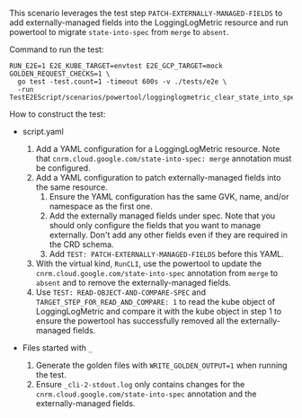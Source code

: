 This scenario leverages the test step `PATCH-EXTERNALLY-MANAGED-FIELDS` to add
externally-managed fields into the LoggingLogMetric resource and run powertool
to migrate `state-into-spec` from `merge` to `absent`.

Command to run the test:
```
RUN_E2E=1 E2E_KUBE_TARGET=envtest E2E_GCP_TARGET=mock GOLDEN_REQUEST_CHECKS=1 \
  go test -test.count=1 -timeout 600s -v ./tests/e2e \
  -run TestE2EScript/scenarios/powertool/logginglogmetric_clear_state_into_spec
```

How to construct the test:

*   script.yaml
    1.  Add a YAML configuration for a LoggingLogMetric resource. Note that
        `cnrm.cloud.google.com/state-into-spec: merge` annotation must be
        configured.
    2.  Add a YAML configuration to patch externally-managed fields into the same
        resource.
        1.  Ensure the YAML configuration has the same GVK, name, and/or
            namespace as the first one.
        2.  Add the externally managed fields under spec. Note that you should
            only configure the fields that you want to manage externally. Don't
            add any other fields even if they are required in the CRD schema.
        3.  Add `TEST: PATCH-EXTERNALLY-MANAGED-FIELDS` before this YAML.
    3.  With the virtual kind, `RunCLI`, use the powertool to update the
        `cnrm.cloud.google.com/state-into-spec` annotation from `merge` to
        `absent` and to remove the externally-managed fields.
    4.  Use `TEST: READ-OBJECT-AND-COMPARE-SPEC` and
        `TARGET_STEP_FOR_READ_AND_COMPARE: 1` to read the kube object of
        LoggingLogMetric and compare it with the kube object in step 1 to ensure
        the powertool has successfully removed all the externally-managed
        fields.

*   Files started with `_`
    1.  Generate the golden files with `WRITE_GOLDEN_OUTPUT=1` when running the
        test.
    2.  Ensure `_cli-2-stdout.log` only contains changes for the
        `cnrm.cloud.google.com/state-into-spec` annotation and the
        externally-managed fields.
